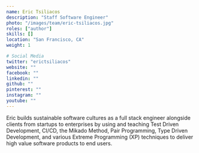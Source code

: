 ```yaml
---
name: Eric Tsiliacos
description: "Staff Software Engineer"
photo: "/images/team/eric-tsiliacos.jpg"
roles: ["author"]
skills: []
location: "San Francisco, CA"
weight: 1

# Social Media 
twitter: "erictsiliacos"
website: ""
facebook: ""
linkedin: ""
github: ""
pinterest: ""
instagram: ""
youtube: ""
---
```


Eric builds sustainable software cultures as a full stack engineer alongside clients from startups to enterprises by using and teaching Test Driven Development, CI/CD, the Mikado Method, Pair Programming, Type Driven Development, and various Extreme Programming (XP) techniques to deliver high value software products to end users.